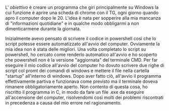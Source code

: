 L' *obiettivo* è creare un programma che giri principalmente su Windows la cui funzione è aprire una scheda di chrome con il TG, ogni giorno quando apro il computer dopo le 20. 
L'idea è nata per sopperire alla mia mancanza di "informazioni quotidiane" e in qualche modo obbligarmi a non dimenticarmene durante la giornata.

Inizialmente avevo pensato di scrivere il codice in powershell così che lo script potesse essere automatizzato all'avvio del computer. 
Ovviamente la mia idea non è stata delle migliori. Una volta completato lo script su powershell, ho cercato come renderlo automatico all'avvio e ho scoperto che powershell non è la versione "aggiornata" del terminale CMD. 
Per far eseguire il mio codice all'avvio del computer ho dovuto scrivere due righe di script col promt dei comandi di windows e mettere il file nella cartella "startup" all'interno di windows. 
Dopo aver fatto ciò, all'avvio il programma effettivamente partiva e funzionava come previsto ma il terminale doveva rimanere obbligatoriamente aperto. 
Non contento di questa cosa, ho riscritto il programma in C, in modo da fare un file .exe da eseguire all'accensione del computer, risolvendomi così molti dei problemi riscontrati in precedenza a causa del mio errore nel ragionamento.
